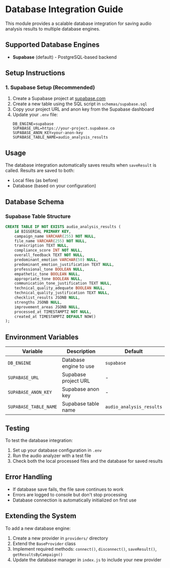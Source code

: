 # Database Integration Guide

This module provides a scalable database integration for saving audio analysis results to multiple database engines.

## Supported Database Engines

- **Supabase** (default) - PostgreSQL-based backend

## Setup Instructions

### 1. Supabase Setup (Recommended)

1. Create a Supabase project at [supabase.com](https://supabase.com)
2. Create a new table using the SQL script in `schemas/supabase.sql`
3. Copy your project URL and anon key from the Supabase dashboard
4. Update your `.env` file:
   ```
   DB_ENGINE=supabase
   SUPABASE_URL=https://your-project.supabase.co
   SUPABASE_ANON_KEY=your-anon-key
   SUPABASE_TABLE_NAME=audio_analysis_results
   ```

## Usage

The database integration automatically saves results when `saveResult` is called. Results are saved to both:
- Local files (as before)
- Database (based on your configuration)

## Database Schema

### Supabase Table Structure
```sql
CREATE TABLE IF NOT EXISTS audio_analysis_results (
    id BIGSERIAL PRIMARY KEY,
    campaign_name VARCHAR(255) NOT NULL,
    file_name VARCHAR(255) NOT NULL,
    transcription TEXT NULL,
    compliance_score INT NOT NULL,
    overall_feedback TEXT NOT NULL,
    predominant_emotion VARCHAR(50) NULL,
    predominant_emotion_justification TEXT NULL,
    professional_tone BOOLEAN NULL,
    empathetic_tone BOOLEAN NULL,
    appropriate_tone BOOLEAN NULL,
    communication_tone_justification TEXT NULL,
    technical_quality_adequate BOOLEAN NULL,
    technical_quality_justification TEXT NULL,
    checklist_results JSONB NULL,
    strengths JSONB NULL,
    improvement_areas JSONB NULL,
    processed_at TIMESTAMPTZ NOT NULL,
    created_at TIMESTAMPTZ DEFAULT NOW()
);
```

## Environment Variables

| Variable | Description | Default |
|----------|-------------|---------|
| `DB_ENGINE` | Database engine to use | `supabase` |
| `SUPABASE_URL` | Supabase project URL | - |
| `SUPABASE_ANON_KEY` | Supabase anon key | - |
| `SUPABASE_TABLE_NAME` | Supabase table name | `audio_analysis_results` |

## Testing

To test the database integration:

1. Set up your database configuration in `.env`
2. Run the audio analyzer with a test file
3. Check both the local processed files and the database for saved results

## Error Handling

- If database save fails, the file save continues to work
- Errors are logged to console but don't stop processing
- Database connection is automatically initialized on first use

## Extending the System

To add a new database engine:

1. Create a new provider in `providers/` directory
2. Extend the `BaseProvider` class
3. Implement required methods: `connect()`, `disconnect()`, `saveResult()`, `getResultsByCampaign()`
4. Update the database manager in `index.js` to include your new provider
